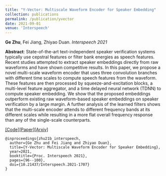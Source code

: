 ```yaml
---
title: "Y-Vector: Multiscale Waveform Encoder for Speaker Embedding"
collection: publications
permalink: /publication/yvector
date: 2021-09-01
venue: 'Interspeech'
---
```

<b>Ge Zhu</b>, Fei Jiang, Zhiyao Duan. <i>Interspeech 2021</i>

<b>Abstract</b>: State-of-the-art text-independent speaker verification systems typically use cepstral features or filter bank energies as speech features. Recent studies attempted to extract speaker embeddings directly from raw waveforms and have shown competitive results. In this paper, we propose a novel multi-scale waveform encoder that uses three convolution branches with different time scales to compute speech features from the waveform. These features are then processed by squeeze-and-excitation blocks, a multi-level feature aggregator, and a time delayed neural network (TDNN) to compute speaker embedding. We show that the proposed embeddings outperform existing raw waveform-based speaker embeddings on speaker verification by a large margin. A further analysis of the learned filters shows that the multi-scale encoder attends to different frequency bands at its different scales while resulting in a more flat overall frequency response than any of the single-scale counterparts.

[[Code]](https://github.com/gzhu06/Y-vector)[[Paper]](https://www.isca-speech.org/archive/pdfs/interspeech_2021/zhu21b_interspeech.pdf)[[Arxiv]](https://arxiv.org/abs/2010.12951)

```
@inproceedings{zhu21b_interspeech,
  author={Ge Zhu and Fei Jiang and Zhiyao Duan},
  title={Y-Vector: Multiscale Waveform Encoder for Speaker Embedding},
  year=2021,
  booktitle={Proc. Interspeech 2021},
  pages={96--100},
  doi={10.21437/Interspeech.2021-1707}
}
```